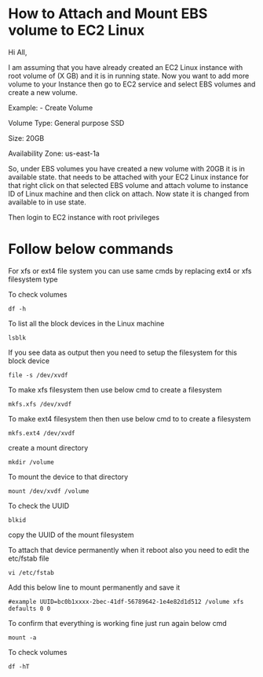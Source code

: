 # How to Attach and Mount EBS volume to EC2 Linux 
Hi All,  

I am assuming that you have already created an EC2 Linux instance with root volume of (X GB) and it is in running state. 
Now you want to add more volume to your Instance then go to EC2 service and select EBS volumes and create a new volume. 

Example: - Create Volume

Volume Type: General purpose SSD

Size: 20GB

Availability Zone: us-east-1a

So, under EBS volumes you have created a new volume with 20GB it is in available state. that needs to be attached with your EC2 Linux instance for that right click on that selected EBS volume and attach volume to instance ID of Linux machine and then click on attach. Now state it is changed from available to in use state.

Then login to EC2 instance with root privileges 

# Follow below commands
For xfs or ext4 file system you can use same cmds by replacing ext4 or xfs filesystem type

To check volumes

```
df -h
```

To list all the block devices in the Linux machine
```
lsblk
```

If you see data as output then you need to setup the filesystem for this block device
```
file -s /dev/xvdf 
```
To make xfs filesystem then use below cmd to create a filesystem 
```
mkfs.xfs /dev/xvdf 
```
To make ext4 filesystem then then use below cmd to to create a filesystem 
```
mkfs.ext4 /dev/xvdf 
```
create a mount directory 
```
mkdir /volume
```
To mount the device to that directory
```
mount /dev/xvdf /volume 
```
To check the UUID
```
blkid
```
copy the UUID of the mount filesystem

To attach that device permanently when it reboot also you need to edit the etc/fstab file
```
vi /etc/fstab
```
Add this below line to mount permanently and save it
```
#example UUID=bc0b1xxxx-2bec-41df-56789642-1e4e82d1d512 /volume xfs defaults 0 0
```
To confirm that everything is working fine just run again below cmd 
```
mount -a
```
To check volumes
```
df -hT
```
